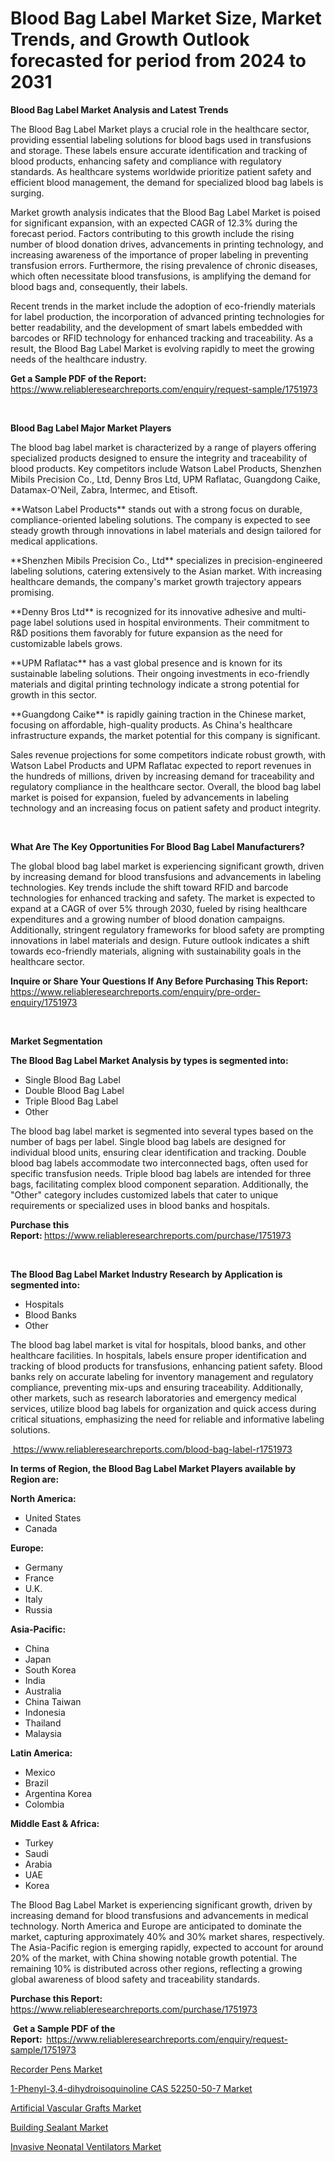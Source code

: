 <p><h1>Blood Bag Label Market Size, Market Trends, and Growth Outlook forecasted for period from 2024 to 2031</h1></p><p><strong>Blood Bag Label Market Analysis and Latest Trends</strong></p>
<p><p>The Blood Bag Label Market plays a crucial role in the healthcare sector, providing essential labeling solutions for blood bags used in transfusions and storage. These labels ensure accurate identification and tracking of blood products, enhancing safety and compliance with regulatory standards. As healthcare systems worldwide prioritize patient safety and efficient blood management, the demand for specialized blood bag labels is surging.</p><p>Market growth analysis indicates that the Blood Bag Label Market is poised for significant expansion, with an expected CAGR of 12.3% during the forecast period. Factors contributing to this growth include the rising number of blood donation drives, advancements in printing technology, and increasing awareness of the importance of proper labeling in preventing transfusion errors. Furthermore, the rising prevalence of chronic diseases, which often necessitate blood transfusions, is amplifying the demand for blood bags and, consequently, their labels.</p><p>Recent trends in the market include the adoption of eco-friendly materials for label production, the incorporation of advanced printing technologies for better readability, and the development of smart labels embedded with barcodes or RFID technology for enhanced tracking and traceability. As a result, the Blood Bag Label Market is evolving rapidly to meet the growing needs of the healthcare industry.</p></p>
<p><strong>Get a Sample PDF of the Report:&nbsp;</strong> <a href="https://www.reliableresearchreports.com/enquiry/request-sample/1751973?utm_campaign=16&utm_medium=2&utm_source=Github&utm_content=ia&utm_term=09112024&utm_id=blood-bag-label">https://www.reliableresearchreports.com/enquiry/request-sample/1751973</a></p>
<p>&nbsp;</p>
<p><strong>Blood Bag Label Major Market Players</strong></p>
<p><p>The blood bag label market is characterized by a range of players offering specialized products designed to ensure the integrity and traceability of blood products. Key competitors include Watson Label Products, Shenzhen Mibils Precision Co., Ltd, Denny Bros Ltd, UPM Raflatac, Guangdong Caike, Datamax-O'Neil, Zabra, Intermec, and Etisoft.</p><p>**Watson Label Products** stands out with a strong focus on durable, compliance-oriented labeling solutions. The company is expected to see steady growth through innovations in label materials and design tailored for medical applications.</p><p>**Shenzhen Mibils Precision Co., Ltd** specializes in precision-engineered labeling solutions, catering extensively to the Asian market. With increasing healthcare demands, the company's market growth trajectory appears promising.</p><p>**Denny Bros Ltd** is recognized for its innovative adhesive and multi-page label solutions used in hospital environments. Their commitment to R&D positions them favorably for future expansion as the need for customizable labels grows.</p><p>**UPM Raflatac** has a vast global presence and is known for its sustainable labeling solutions. Their ongoing investments in eco-friendly materials and digital printing technology indicate a strong potential for growth in this sector.</p><p>**Guangdong Caike** is rapidly gaining traction in the Chinese market, focusing on affordable, high-quality products. As China's healthcare infrastructure expands, the market potential for this company is significant.</p><p>Sales revenue projections for some competitors indicate robust growth, with Watson Label Products and UPM Raflatac expected to report revenues in the hundreds of millions, driven by increasing demand for traceability and regulatory compliance in the healthcare sector. Overall, the blood bag label market is poised for expansion, fueled by advancements in labeling technology and an increasing focus on patient safety and product integrity.</p></p>
<p>&nbsp;</p>
<p><strong>What Are The Key Opportunities For Blood Bag Label Manufacturers?</strong></p>
<p><p>The global blood bag label market is experiencing significant growth, driven by increasing demand for blood transfusions and advancements in labeling technologies. Key trends include the shift toward RFID and barcode technologies for enhanced tracking and safety. The market is expected to expand at a CAGR of over 5% through 2030, fueled by rising healthcare expenditures and a growing number of blood donation campaigns. Additionally, stringent regulatory frameworks for blood safety are prompting innovations in label materials and design. Future outlook indicates a shift towards eco-friendly materials, aligning with sustainability goals in the healthcare sector.</p></p>
<p><strong>Inquire or Share Your Questions If Any Before Purchasing This Report:</strong> <a href="https://www.reliableresearchreports.com/enquiry/pre-order-enquiry/1751973?utm_campaign=16&utm_medium=2&utm_source=Github&utm_content=ia&utm_term=09112024&utm_id=blood-bag-label">https://www.reliableresearchreports.com/enquiry/pre-order-enquiry/1751973</a></p>
<p>&nbsp;</p>
<p><strong>Market Segmentation</strong></p>
<p><strong>The Blood Bag Label Market Analysis by types is segmented into:</strong></p>
<p><ul><li>Single Blood Bag Label</li><li>Double Blood Bag Label</li><li>Triple Blood Bag Label</li><li>Other</li></ul></p>
<p><p>The blood bag label market is segmented into several types based on the number of bags per label. Single blood bag labels are designed for individual blood units, ensuring clear identification and tracking. Double blood bag labels accommodate two interconnected bags, often used for specific transfusion needs. Triple blood bag labels are intended for three bags, facilitating complex blood component separation. Additionally, the "Other" category includes customized labels that cater to unique requirements or specialized uses in blood banks and hospitals.</p></p>
<p><strong>Purchase this Report:&nbsp;</strong><a href="https://www.reliableresearchreports.com/purchase/1751973?utm_campaign=16&utm_medium=2&utm_source=Github&utm_content=ia&utm_term=09112024&utm_id=blood-bag-label">https://www.reliableresearchreports.com/purchase/1751973</a></p>
<p>&nbsp;</p>
<p><strong>The Blood Bag Label Market Industry Research by Application is segmented into:</strong></p>
<p><ul><li>Hospitals</li><li>Blood Banks</li><li>Other</li></ul></p>
<p><p>The blood bag label market is vital for hospitals, blood banks, and other healthcare facilities. In hospitals, labels ensure proper identification and tracking of blood products for transfusions, enhancing patient safety. Blood banks rely on accurate labeling for inventory management and regulatory compliance, preventing mix-ups and ensuring traceability. Additionally, other markets, such as research laboratories and emergency medical services, utilize blood bag labels for organization and quick access during critical situations, emphasizing the need for reliable and informative labeling solutions.</p></p>
<p><a href="https://www.reliableresearchreports.com/blood-bag-label-r1751973?utm_campaign=16&utm_medium=2&utm_source=Github&utm_content=ia&utm_term=09112024&utm_id=blood-bag-label">&nbsp;https://www.reliableresearchreports.com/blood-bag-label-r1751973</a></p>
<p><strong>In terms of Region, the Blood Bag Label Market Players available by Region are:</strong></p>
<p>
    <p> <strong> North America: </strong>
        <ul>
            <li>United States</li>
            <li>Canada</li>
        </ul>
        </p> 
    <p> <strong> Europe: </strong>
        <ul>
            <li>Germany</li>
            <li>France</li>
            <li>U.K.</li>
            <li>Italy</li>
            <li>Russia</li>
        </ul>
        </p> 
    <p> <strong> Asia-Pacific: </strong>
        <ul>
            <li>China</li>
            <li>Japan</li>
            <li>South Korea</li>
            <li>India</li>
            <li>Australia</li>
            <li>China Taiwan</li>
            <li>Indonesia</li>
            <li>Thailand</li>
            <li>Malaysia</li>
        </ul>
        </p> 
    <p> <strong> Latin America: </strong>
        <ul>
            <li>Mexico</li>
            <li>Brazil</li>
            <li>Argentina Korea</li>
            <li>Colombia</li>
        </ul>
        </p> 
    <p> <strong> Middle East & Africa: </strong>
        <ul>
            <li>Turkey</li>
            <li>Saudi</li>
            <li>Arabia</li>
            <li>UAE</li>
            <li>Korea</li>
        </ul>
    </p>
    </p>
<p><p>The Blood Bag Label Market is experiencing significant growth, driven by increasing demand for blood transfusions and advancements in medical technology. North America and Europe are anticipated to dominate the market, capturing approximately 40% and 30% market shares, respectively. The Asia-Pacific region is emerging rapidly, expected to account for around 20% of the market, with China showing notable growth potential. The remaining 10% is distributed across other regions, reflecting a growing global awareness of blood safety and traceability standards.</p></p>
<p><strong>Purchase this Report: </strong><a href="https://www.reliableresearchreports.com/purchase/1751973?utm_campaign=16&utm_medium=2&utm_source=Github&utm_content=ia&utm_term=09112024&utm_id=blood-bag-label">https://www.reliableresearchreports.com/purchase/1751973</a></p>
<p>&nbsp;<strong>Get a Sample PDF of the Report:&nbsp;&nbsp;</strong><a href="https://www.reliableresearchreports.com/enquiry/request-sample/1751973?utm_campaign=16&utm_medium=2&utm_source=Github&utm_content=ia&utm_term=09112024&utm_id=blood-bag-label">https://www.reliableresearchreports.com/enquiry/request-sample/1751973</a></p>
<p><strong></strong></p>
<p><p><a href="https://www.linkedin.com/pulse/recorder-pens-market-global-share-ranking-overall-sales-lvagf?utm_campaign=16&utm_medium=2&utm_source=Github&utm_content=ia&utm_term=09112024&utm_id=blood-bag-label">Recorder Pens Market</a></p><p><a href="https://www.linkedin.com/pulse/1-phenyl-34-dihydroisoquinoline-cas-52250-50-7-mosaic-piecing-2yeuf?utm_campaign=16&utm_medium=2&utm_source=Github&utm_content=ia&utm_term=09112024&utm_id=blood-bag-label">1-Phenyl-3,4-dihydroisoquinoline CAS 52250-50-7 Market</a></p><p><a href="https://issuu.com/reportprime-2/docs/artificial-vascular-grafts-market-s_0901d42cc03119?utm_campaign=16&utm_medium=2&utm_source=Github&utm_content=ia&utm_term=09112024&utm_id=blood-bag-label">Artificial Vascular Grafts Market</a></p><p><a href="https://github.com/mynearvphamillwd7/Market-Research-Report-List-1/blob/main/building-sealant-market.md?utm_campaign=16&utm_medium=2&utm_source=Github&utm_content=ia&utm_term=09112024&utm_id=blood-bag-label">Building Sealant Market</a></p><p><a href="https://issuu.com/reportprime-2/docs/invasive-neonatal-ventilators-marke_43387d847a96d7?utm_campaign=16&utm_medium=2&utm_source=Github&utm_content=ia&utm_term=09112024&utm_id=blood-bag-label">Invasive Neonatal Ventilators Market</a></p></p>
